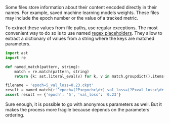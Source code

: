 Some files store information about their content encoded directly in their names. For example,
saved machine learning models weights. These files may include the epoch number or the value
of a tracked metric.

To extract these values from file paths, use regular exceptions. The most convenient way to do so is to
use named [regex placeholders](https://docs.python.org/3/library/re.html#regular-expression-syntax).
They allow to extract a dictionary of values from a string where the keys are matched parameters. 

```python
import ast
import re

def named_match(pattern, string):
    match = re.match(pattern, string)
    return {k: ast.literal_eval(v) for k, v in match.groupdict().items()}

filename = 'epoch=5_val_loss=0.23.ckpt'
result = named_match(r'^epoch=(?P<epoch>\d+)_val_loss=(?P<val_loss>\d+.\d+).ckpt$', filename)
assert result == {'epoch': '5', 'val_loss': '0.23'}
```

Sure enough, it is possible to go with anonymous parameters as well. But it makes the process 
more fragile because depends on the parameters' ordering.


